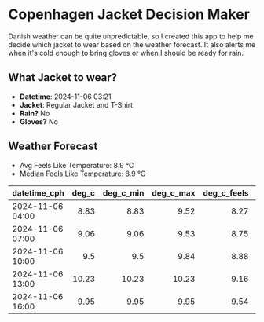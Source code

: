 
# Copenhagen Jacket Decision Maker

Danish weather can be quite unpredictable, so I created this app to help me decide which jacket to wear based on the weather forecast. 
It also alerts me when it's cold enough to bring gloves or when I should be ready for rain.

## What Jacket to wear?

- **Datetime**: 2024-11-06 03:21
- **Jacket**: Regular Jacket and T-Shirt
- **Rain?** No
- **Gloves?** No

## Weather Forecast
- Avg Feels Like Temperature: 8.9 °C
- Median Feels Like Temperature: 8.9 °C

| datetime_cph     |   deg_c |   deg_c_min |   deg_c_max |   deg_c_feels | weather   | wind   | rain   |
|:-----------------|--------:|------------:|------------:|--------------:|:----------|:-------|:-------|
| 2024-11-06 04:00 |    8.83 |        8.83 |        9.52 |          8.27 | Clouds    | Low    | None   |
| 2024-11-06 07:00 |    9.06 |        9.06 |        9.53 |          8.75 | Clouds    | Low    | None   |
| 2024-11-06 10:00 |    9.5  |        9.5  |        9.84 |          8.88 | Clouds    | Low    | None   |
| 2024-11-06 13:00 |   10.23 |       10.23 |       10.23 |          9.16 | Clouds    | Low    | None   |
| 2024-11-06 16:00 |    9.95 |        9.95 |        9.95 |          9.54 | Clouds    | Low    | None   |
        